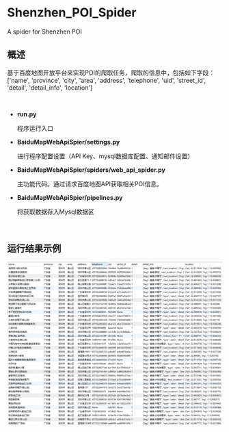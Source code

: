 # Shenzhen_POI_Spider
A spider for Shenzhen POI

## 概述
基于百度地图开放平台来实现POI的爬取任务，爬取的信息中，包括如下字段：['name', 'province', 'city', 'area', 'address', 'telephone', 'uid', 'street_id', 'detail', 'detail_info', 'location']

&ensp;

- **run.py**

  程序运行入口
  
 - **BaiduMapWebApiSpier/settings.py**

    进行程序配置设置（API Key、mysql数据库配置、通知邮件设置）
  
- **BaiduMapWebApiSpier/spiders/web_api_spider.py**

  主功能代码。通过请求百度地图API获取相关POI信息。
  
 - **BaiduMapWebApiSpier/pipelines.py**

    将获取数据存入Mysql数据区
    
&ensp;

## 运行结果示例

![MysqlData](https://github.com/fawks96/Shenzhen_POI_Spider/blob/master/MysqlData.png)

